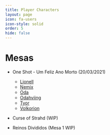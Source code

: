 ```yaml
---
title: Player Characters
layout: page
icon: fa-users
icon-style: solid
order: 5
hide: false
---
```


# Mesas

- One Shot - Um Feliz Ano Morto (20/03/2021)
    - <a href="./pcs/one-shot-feliz-ano-morto/lionell.html">Lionell</a>
    - <a href="./pcs/one-shot-feliz-ano-morto/nemix.html">Nemix</a>
    - <a href="./pcs/one-shot-feliz-ano-morto/oda.html">Oda</a>
    - <a href="./pcs/one-shot-feliz-ano-morto/odahviing.html">Odahviing</a>
    - <a href="./pcs/one-shot-feliz-ano-morto/tyor.html">Tyor</a>
    - <a href="./pcs/one-shot-feliz-ano-morto/volkorion.html">Volkorion</a>

- Curse of Strahd (WIP)

- Reinos Divididos (Mesa 1 WIP)










